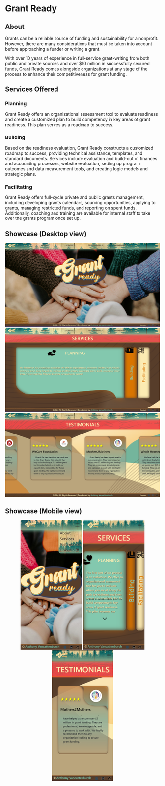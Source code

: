# Grant Ready

## About
Grants can be a reliable source of funding and sustainability for a nonprofit. However, there are many considerations that must be taken into account before approaching a funder or writing a grant.

With over 10 years of experience in full-service grant-writing from both public and private sources and over $10 million in successfully secured funds, Grant Ready comes alongside organizations at any stage of the process to enhance their competitiveness for grant funding.

## Services Offered
### Planning
Grant Ready offers an organizational assessment tool to evaluate readiness and create a customized plan to build competency in key areas of grant readiness. This plan serves as a roadmap to success.

### Building
Based on the readiness evaluation, Grant Ready constructs a customized roadmap to success, providing technical assistance, templates, and standard documents. Services include evaluation and build-out of finances and accounting processes, website evaluation, setting up program outcomes and data measurement tools, and creating logic models and strategic plans.

### Facilitating
Grant Ready offers full-cycle private and public grants management, including developing grants calendars, sourcing opportunities, applying to grants, managing restricted funds, and reporting on spent funds. Additionally, coaching and training are available for internal staff to take over the grants program once set up.

## Showcase (Desktop view)
<div align="center">
  <img src="./src/assets/img/Hero.png" alt="Hero section on mobile screens" width="600"/>
  <img src="./src/assets/img/Services.png" alt="Services section on mobile screens" width="600"/>
  <img src="./src/assets/img/Testimonials.png" alt="Testimonials section on mobile screens" width="600"/>
</div>

## Showcase (Mobile view)
<div align="center">
  <img src="./src/assets/img/Hero_mobile.png" alt="Hero section on mobile screens" width="200"/>
  <img src="./src/assets/img/Services_mobile.png" alt="Services section on mobile screens" width="200"/>
  <img src="./src/assets/img/Testimonials_mobile.png" alt="Testimonials section on mobile screens" width="200"/>
</div>